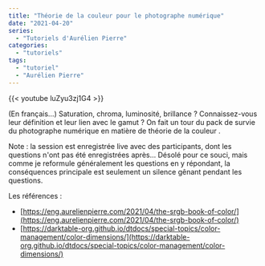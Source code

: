 ```yaml
---
title: "Théorie de la couleur pour le photographe numérique"
date: "2021-04-20"
series:
  - "Tutoriels d'Aurélien Pierre"
categories: 
  - "tutoriels"
tags:
  - "tutoriel"
  - "Aurélien Pierre"
---
```


{{< youtube luZyu3zj1G4 >}}

(En français…) Saturation, chroma, luminosité, brillance ? Connaissez-vous leur définition et leur lien avec le gamut  ? On fait un tour du pack de survie du photographe  numérique en matière de théorie de la couleur .

Note : la session est enregistrée live avec des participants, dont les questions n'ont pas été enregistrées après… Désolé pour ce souci, mais comme je reformule généralement les questions en y répondant, la conséquences principale est seulement un silence gênant pendant les questions.

Les références : 

- [https://eng.aurelienpierre.com/2021/04/the-srgb-book-of-color/](https://eng.aurelienpierre.com/2021/04/the-srgb-book-of-color/)
- [https://darktable-org.github.io/dtdocs/special-topics/color-management/color-dimensions/](https://darktable-org.github.io/dtdocs/special-topics/color-management/color-dimensions/)
